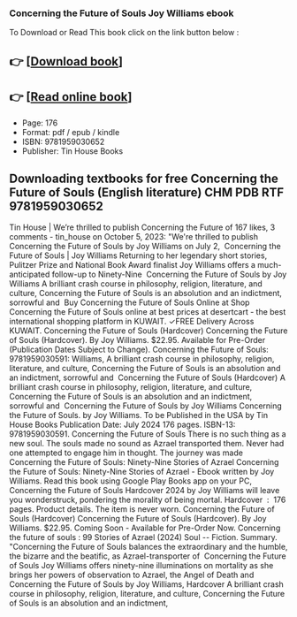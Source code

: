 ### Concerning the Future of Souls Joy Williams ebook

To Download or Read This book click on the link button below :

## 👉  [**[Download book](http://get-pdfs.com/download.php?group=book&from=github.com&id=713648&lnk=1064 "Download book")**]

## 👉  [**[Read online book](http://get-pdfs.com/download.php?group=book&from=github.com&id=713648&lnk=1064 "Read online book")**]


* Page: 176
* Format: pdf / epub / kindle
* ISBN: 9781959030652
* Publisher: Tin House Books



## Downloading textbooks for free Concerning the Future of Souls (English literature) CHM PDB RTF 9781959030652



 Tin House | We’re thrilled to publish Concerning the Future of 167 likes, 3 comments - tin_house on October 5, 2023: &quot;We&#039;re thrilled to publish Concerning the Future of Souls by Joy Williams on July 2, 
 Concerning the Future of Souls | Joy Williams Returning to her legendary short stories, Pulitzer Prize and National Book Award finalist Joy Williams offers a much-anticipated follow-up to Ninety-Nine 
 Concerning the Future of Souls by Joy Williams A brilliant crash course in philosophy, religion, literature, and culture, Concerning the Future of Souls is an absolution and an indictment, sorrowful and 
 Buy Concerning the Future of Souls Online at Shop Concerning the Future of Souls online at best prices at desertcart - the best international shopping platform in KUWAIT. ✓FREE Delivery Across KUWAIT.
 Concerning the Future of Souls (Hardcover) Concerning the Future of Souls (Hardcover). By Joy Williams. $22.95. Available for Pre-Order (Publication Dates Subject to Change).
 Concerning the Future of Souls: 9781959030591: Williams, A brilliant crash course in philosophy, religion, literature, and culture, Concerning the Future of Souls is an absolution and an indictment, sorrowful and 
 Concerning the Future of Souls (Hardcover) A brilliant crash course in philosophy, religion, literature, and culture, Concerning the Future of Souls is an absolution and an indictment, sorrowful and 
 Concerning the Future of Souls by Joy Williams Concerning the Future of Souls. by Joy Williams. To be Published in the USA by Tin House Books Publication Date: July 2024 176 pages. ISBN-13: 9781959030591.
 Concerning the Future of Souls There is no such thing as a new soul. The souls made no sound as Azrael transported them. Never had one attempted to engage him in thought. The journey was made 
 Concerning the Future of Souls: Ninety-Nine Stories of Azrael Concerning the Future of Souls: Ninety-Nine Stories of Azrael - Ebook written by Joy Williams. Read this book using Google Play Books app on your PC, 
 Concerning the Future of Souls Hardcover 2024 by Joy Williams will leave you wonderstruck, pondering the morality of being mortal. Hardcover ‏ : ‎ 176 pages. Product details. The item is never worn.
 Concerning the Future of Souls (Hardcover) Concerning the Future of Souls (Hardcover). By Joy Williams. $22.95. Coming Soon - Available for Pre-Order Now.
 Concerning the future of souls : 99 Stories of Azrael (2024) Soul -- Fiction. Summary. &quot;Concerning the Future of Souls balances the extraordinary and the humble, the bizarre and the beatific, as Azrael-transporter of 
 Concerning the Future of Souls Joy Williams offers ninety-nine illuminations on mortality as she brings her powers of observation to Azrael, the Angel of Death and 
 Concerning the Future of Souls by Joy Williams, Hardcover A brilliant crash course in philosophy, religion, literature, and culture, Concerning the Future of Souls is an absolution and an indictment, 





